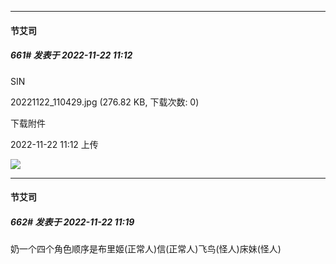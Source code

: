 

*****

####  节艾司  
##### 661#       发表于 2022-11-22 11:12

SIN

20221122_110429.jpg
(276.82 KB, 下载次数: 0)

下载附件

2022-11-22 11:12 上传

<img src="https://img.saraba1st.com/forum/202211/22/111217u12oqdtt22u2oq21.jpg" referrerpolicy="no-referrer">

*****

####  节艾司  
##### 662#       发表于 2022-11-22 11:19

奶一个四个角色顺序是布里姬(正常人)信(正常人)飞鸟(怪人)床妹(怪人)

